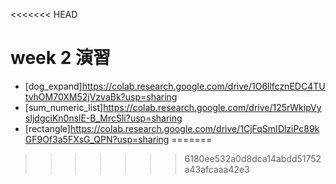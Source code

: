 <<<<<<< HEAD
# week 2 演習
- [dog_expand]https://colab.research.google.com/drive/1O6llfcznEDC4TUtvhOM70XM52jVzvaBk?usp=sharing
- [sum_numeric_list]https://colab.research.google.com/drive/125rWkipVysIjdgciKn0nslE-B_MrcSli?usp=sharing
- [rectangle]https://colab.research.google.com/drive/1CjFqSmIDlziPc89kGF9Of3a5FXsG_QPN?usp=sharing
=======

>>>>>>> 6180ee532a0d8dca14abdd51752a43afcaaa42e3
